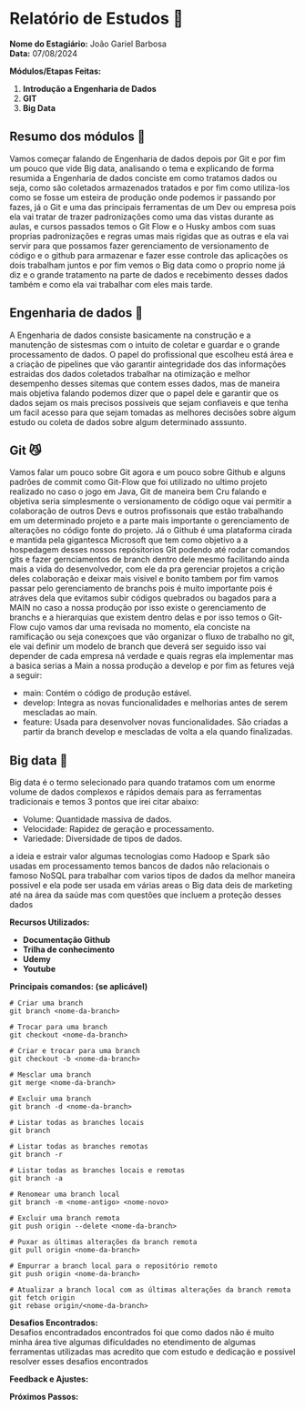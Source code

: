 # Relatório de Estudos 📜

**Nome do Estagiário:** João Gariel Barbosa <br>
**Data:** 07/08/2024

**Módulos/Etapas Feitas:**  
1. **Introdução a Engenharia de Dados**
2. **GIT**
3. **Big Data**

## Resumo dos módulos 📖

Vamos começar falando de Engenharia de dados depois por Git e por fim um pouco que vide Big data, analisando o tema e explicando de forma resumida a Engenharia de dados conciste em como tratamos dados ou seja, como são coletados armazenados tratados e por fim como utiliza-los como se fosse um esteira de produção onde podemos ir passando por fazes, já o Git e uma das principais ferramentas de um Dev ou empresa pois ela vai tratar de trazer padronizações como uma das vistas durante as aulas, e cursos passados temos o Git Flow e o Husky ambos com suas proprias padronizações e regras umas mais rigidas que as outras e ela vai servir para que possamos fazer gerenciamento de versionamento de código e o github para armazenar e fazer esse controle das aplicações os dois trabalham juntos e por fim vemos o Big data como o proprio nome já diz e o grande tratamento na parte de dados e recebimento desses dados também e como ela vai trabalhar com eles mais tarde.

## Engenharia de dados 🎲
A Engenharia de dados consiste basicamente na construção e a manutenção de sistesmas com o intuito de coletar e guardar e o grande processamento de dados. O papel do profissional que escolheu está área e a criação de pipelines que vão garantir aintegridade dos das informações estraidas dos dados coletados trabalhar na otimização e melhor desempenho desses sitemas que contem esses dados, mas de maneira mais objetiva falando podemos dizer que o papel dele e garantir que os dados sejam os mais precisos possiveis que sejam confiaveis e que tenha um facil
acesso para que sejam tomadas as melhores decisões sobre algum estudo ou coleta de dados sobre algum determinado asssunto.

## Git 😼
Vamos falar um pouco sobre Git agora e um pouco sobre Github e alguns padrões de commit como Git-Flow que foi utilizado no ultimo projeto realizado no caso o jogo em Java, Git de maneira bem Cru falando e objetiva seria simplesmente o versionamento de código oque vai permitir a colaboração de outros Devs e outros profissonais que estão trabalhando em um determinado projeto e a parte mais importante o gerenciamento de alterações no código fonte do projeto. Já o Github é uma plataforma cirada e mantida pela gigantesca Microsoft que tem como objetivo a a hospedagem desses nossos repósitorios Git podendo até rodar comandos gits e fazer gernciamentos de branch dentro dele mesmo facilitando ainda mais a vida do desenvolvedor, com ele da pra gerenciar projetos a crição deles colaboração e deixar mais visivel e bonito tambem por fim vamos passar pelo gerenciamento de branchs pois é muito importante pois é atráves dela que evitamos subir códigos quebrados ou bagados para a MAIN no caso a nossa produção por isso existe o gerenciamento de branchs e a hierarquias que existem dentro delas e por isso temos o Git-Flow cujo vamos dar uma revisada no momento, ela conciste na ramificação ou seja conexçoes que vão organizar o fluxo de trabalho no git, ele vai definir um modelo de branch que deverá ser seguido isso vai depender de cada empresa ná verdade e quais regras ela implementar mas a basica serias a Main a nossa produção a develop e por fim as fetures vejá a seguir:

- main: Contém o código de produção estável.
- develop: Integra as novas funcionalidades e melhorias antes de serem mescladas ao main.
- feature: Usada para desenvolver novas funcionalidades. São criadas a partir da branch develop e mescladas de volta a ela quando finalizadas.

## Big data 📅
Big data é o termo selecionado para quando tratamos com um enorme volume de dados complexos e rápidos demais para as ferramentas tradicionais e temos 3 pontos que irei citar abaixo:

- Volume: Quantidade massiva de dados.
- Velocidade: Rapidez de geração e processamento.
- Variedade: Diversidade de tipos de dados.

a ideia e estrair valor algumas tecnologias como Hadoop e Spark são usadas em processamento temos bancos de dados não relacionais o famoso NoSQL para trabalhar com varios tipos de dados da melhor maneira possivel e ela pode ser usada em várias areas o Big data deis de marketing até na área da saúde mas com questões que incluem a proteção desses dados

**Recursos Utilizados:**  
- **Documentação Github**
- **Trilha de conhecimento**
- **Udemy**
- **Youtube**

**Principais comandos: (se aplicável)**  
```
# Criar uma branch
git branch <nome-da-branch>

# Trocar para uma branch
git checkout <nome-da-branch>

# Criar e trocar para uma branch
git checkout -b <nome-da-branch>

# Mesclar uma branch
git merge <nome-da-branch>

# Excluir uma branch
git branch -d <nome-da-branch>

# Listar todas as branches locais
git branch

# Listar todas as branches remotas
git branch -r

# Listar todas as branches locais e remotas
git branch -a

# Renomear uma branch local
git branch -m <nome-antigo> <nome-novo>

# Excluir uma branch remota
git push origin --delete <nome-da-branch>

# Puxar as últimas alterações da branch remota
git pull origin <nome-da-branch>

# Empurrar a branch local para o repositório remoto
git push origin <nome-da-branch>

# Atualizar a branch local com as últimas alterações da branch remota
git fetch origin
git rebase origin/<nome-da-branch>
```

**Desafios Encontrados:**  
Desafios encontradados encontrados foi que como dados não é muito minha área tive algumas dificuldades no etendimento de algumas ferramentas utilizadas mas acredito que com estudo e dedicação e possivel resolver esses desafios encontrados

**Feedback e Ajustes:**  


**Próximos Passos:**

